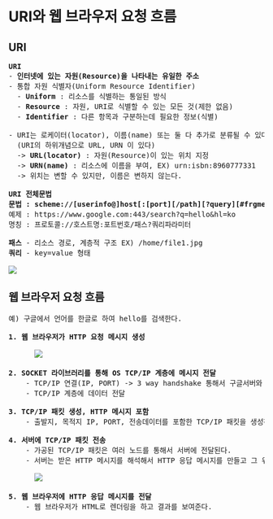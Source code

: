 # URI와 웹 브라우저 요청 흐름
## URI
<pre>
<b>URI</b>
- <b>인터넷에 있는 자원(Resource)을 나타내는 유일한 주소</b>
- 통합 자원 식별자(Uniform Resource Identifier)
  - <b>Uniform</b> : 리소스를 식별하는 통일된 방식
  - <b>Resource</b> : 자원, URI로 식별할 수 있는 모든 것(제한 없음)
  - <b>Identifier</b> : 다른 항목과 구분하는데 필요한 정보(식별)

- URI는 로케이터(locator), 이름(name) 또는 둘 다 추가로 분류될 수 있다.
  (URI의 하위개념으로 URL, URN 이 있다)
  -> <b>URL(locator)</b> : 자원(Resource)이 있는 위치 지정
  -> <b>URN(name)</b> : 리소스에 이름을 부여, EX) urn:isbn:8960777331
  -> 위치는 변할 수 있지만, 이름은 변하지 않는다.

<b>URI 전체문법</b>
<b>문법 : scheme://[userinfo@]host[:[port][/path][?query][#frgment]</b>
예제 : https://www.google.com:443/search?q=hello&hl=ko
명칭 : 프로토콜://호스트명:포트번호/패스?쿼리파라미터

<b>패스</b> - 리소스 경로, 계층적 구조 EX) /home/file1.jpg
<b>쿼리</b> - key=value 형태

<img src="https://github.com/RyuKyeongWoo/TIL/blob/main/HTTP/img/URI.PNG"/>
</pre>
## 웹 브라우저 요청 흐름
<pre>
예) 구글에서 언어를 한글로 하여 hello를 검색한다.

<b>1. 웹 브라우저가 HTTP 요청 메시지 생성</b>

      <img src="https://github.com/RyuKyeongWoo/TIL/blob/main/HTTP/img/HttpRequestMessage.PNG"/>

<b>2. SOCKET 라이브러리를 통해 OS TCP/IP 계층에 메시지 전달</b>
    - TCP/IP 연결(IP, PORT) -> 3 way handshake 통해서 구글서버와 가상 연결
    - TCP/IP 계층에 데이터 전달

<b>3. TCP/IP 패킷 생성, HTTP 메시지 포함</b>
    - 출발지, 목적지 IP, PORT, 전송데이터를 포함한 TCP/IP 패킷을 생성하고 전달받은 HTTP 메시지를 포함 시킨다.

<b>4. 서버에 TCP/IP 패킷 전송</b>
    - 가공된 TCP/IP 패킷은 여러 노드를 통해서 서버에 전달된다.
    - 서버는 받은 HTTP 메시지를 해석해서 HTTP 응답 메시지를 만들고 그 위에 TCP/IP 패킷을 씌워서 가공한다.
    
      <img src="https://github.com/RyuKyeongWoo/TIL/blob/main/HTTP/img/HttpResponseMessage.PNG"/>

<b>5. 웹 브라우저에 HTTP 응답 메시지를 전달</b>
    - 웹 브라우저가 HTML로 렌더링을 하고 결과를 보여준다.
</pre>
